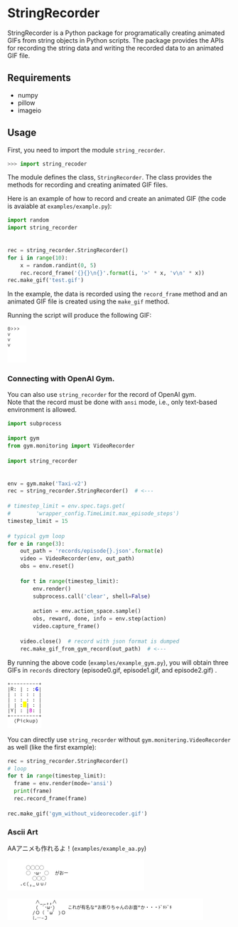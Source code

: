 # StringRecorder

StringRecorder is a Python package for programatically creating animated GIFs
from string objects in Python scripts.  The package provides the APIs for
recording the string data and writing the recorded data to an animated GIF
file.

## Requirements
- numpy
- pillow
- imageio


## Usage

First, you need to import the module `string_recorder`.

```python
>>> import string_recoder
```

The module defines the class, `StringRecorder`. The class provides the methods
for recording and creating animated GIF files.

Here is an example of how to record and create an animated GIF (the code
is avaiable at `examples/example.py`):

```python
import random
import string_recorder


rec = string_recorder.StringRecorder()
for i in range(10):
    x = random.randint(0, 5)
    rec.record_frame('{}{}\n{}'.format(i, '>' * x, 'v\n' * x))
rec.make_gif('test.gif')
```

In the example, the data is recorded using the `record_frame` method
and an animated GIF file is created using the `make_gif` method.

Running the script will produce the following GIF:

![test](examples/test.gif)


### Connecting with OpenAI Gym.

You can also use `string_recorder` for the record of OpenAI gym.  
Note that the record must be done with `ansi` mode, i.e., 
only text-based environment is allowed.

```python
import subprocess

import gym
from gym.monitoring import VideoRecorder

import string_recorder


env = gym.make('Taxi-v2')
rec = string_recorder.StringRecorder()  # <---

# timestep_limit = env.spec.tags.get(
#        'wrapper_config.TimeLimit.max_episode_steps')
timestep_limit = 15

# typical gym loop
for e in range(3):
    out_path = 'records/episode{}.json'.format(e)
    video = VideoRecorder(env, out_path)
    obs = env.reset()

    for t in range(timestep_limit):
        env.render()
        subprocess.call('clear', shell=False)

        action = env.action_space.sample()
        obs, reward, done, info = env.step(action)
        video.capture_frame()

    video.close()  # record with json format is dumped
    rec.make_gif_from_gym_record(out_path)  # <---
```

By running the above code (`examples/example_gym.py`),
you will obtain three GIFs in `records` directory
(episode0.gif, episode1.gif, and episode2.gif) .  

![episode0](examples/records/episode0.gif)


You can directly use `string_recorder` without
`gym.monitering.VideoRecorder` as well (like the first example):
```python
rec = string_recorder.StringRecorder()
# loop
for t in range(timestep_limit):
  frame = env.render(mode='ansi')
  print(frame)
  rec.record_frame(frame)

rec.make_gif('gym_without_videorecoder.gif')
```

### Ascii Art

AAアニメも作れるよ！(`examples/example_aa.py`)

![aa](examples/aa1.gif)

![aa](examples/aa2.gif)
